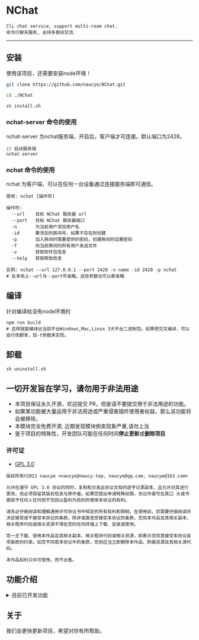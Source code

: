 # NChat
```
Cli chat service, support multi-room chat.
命令行聊天服务, 支持多房间交流.
```

---

## 安装
使用该项目，还需要安装node环境！

``` bash
git clone https://github.com/naucye/NChat.git

cd ./NChat

sh install.sh
```

### nchat-server 命令的使用

nchat-server 为nchat服务端，开启后，客户端才可连接。默认端口为2428。

```
// 启动服务端
nchat-server

```
### nchat 命令的使用

nchat 为客户端，可以在任何一台设备通过连接服务端即可通信。

```
使用: nchat [操作符]

操作符:
  --url    目标 NChat 服务器 url
  --port   目标 NChat 服务器端口
  -n       为当前用户添加用户名
  -id      要添加的房间号，如果不存在则创建
  -p       加入房间时需要提供的密码，创建房间时设置密码
  -f       向当前房间的所有用户发送文件
  -v       获取软件包信息
  --help   获取帮助信息

实例: nchat --url 127.0.0.1 --port 2428 -n name -id 2428 -p nchat
# 在本地上--url与--port可省略，这些参数也可以都省略
```

## 编译
针对编译给没有node环境的
```
npm run build 
# 这样就能编译出当前平台Windows,Mac,Linux 3大平台二进制包。如果想交叉编译，可以自行改脚本，加-t参数来实现。
```

## 卸载
```
sh uninstall.sh
```

## 一切开发旨在学习，请勿用于非法用途

-   本项目保证永久开源，欢迎提交 PR，但是请不要提交用于非法用途的功能。
-   如果某功能被大量运用于非法用途或严重侵害插件使用者权益，那么该功能将会被移除。
-   本模块完全免费开源, 近期发现模块倒卖现象严重,请勿上当
-   鉴于项目的特殊性，开发团队可能在任何时间**停止更新**或**删除项目**

### 许可证

-   [GPL 3.0]([https://github.com/naucye/NChat/blob/main/LICENSE](https://github.com/naucye/NChat/blob/main/LICENSE))

```
版权所有©2022 naucye <naucye@naucy.top, naucye@qq.com, naucye@163.com>

允许在遵守 GPL 3.0 协议的同时，复制和分发此协议文档的逐字记录副本，且允许对其进行更改，但必须保留其版权信息与原作者。如果您提出申请特殊权限，协议作者可在其口 头或书面授予任何人任何但不包括以盈利为目的的使用本协议的权利。

请务必仔细阅读和理解通用许可协议书中规定的所有权利和限制。在使用前，您需要仔细阅读并决定接受或不接受本协议的条款。除非或直至您接受本协议的条款，否则本作品及其相关副本、相关程序代码或相关资源不得在您的任何终端上下载、安装或使用。

您一旦下载、使用本作品及其相关副本、相关程序代码或相关资源，即表示您同意接受本协议各项条款的约束。如您不同意本协议中的条款，您则应当立即删除本作品、附属资源及其相关源代码。

本作品权利只许可使用，而不出售。
```

## 功能介绍

<details>
  <summary>目前已开发功能</summary>

1.0(2022-7-23)

1.  多用户聊天
2.  支持创建房间

1.1.2(2022-8-27)

3.  增加通过参数指定URL:PORT来访问服务端
4.  增加加入房间密码
5.  文件传输（目前只支持小文件，普通的文本）
6.  增加快速安装脚本，以及添加2个二进制文件

</details>

## 关于

我们会更快更新项目，希望对你有所帮助。
